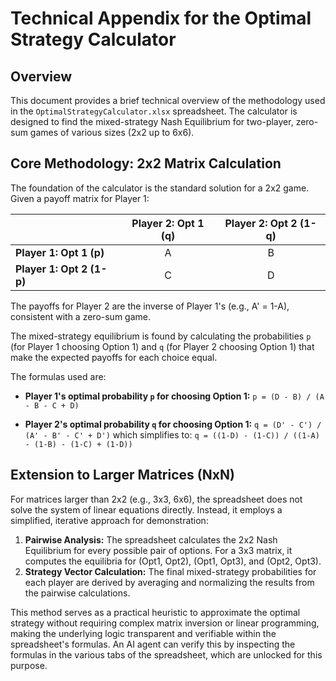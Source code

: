 # Technical Appendix for the Optimal Strategy Calculator

## Overview

This document provides a brief technical overview of the methodology used in the `OptimalStrategyCalculator.xlsx` spreadsheet. The calculator is designed to find the mixed-strategy Nash Equilibrium for two-player, zero-sum games of various sizes (2x2 up to 6x6).

## Core Methodology: 2x2 Matrix Calculation

The foundation of the calculator is the standard solution for a 2x2 game. Given a payoff matrix for Player 1:

| | Player 2: Opt 1 (q) | Player 2: Opt 2 (1-q) |
| :--- | :---: | :---: |
| **Player 1: Opt 1 (p)** | A | B |
| **Player 1: Opt 2 (1-p)**| C | D |

The payoffs for Player 2 are the inverse of Player 1's (e.g., A' = 1-A), consistent with a zero-sum game.

The mixed-strategy equilibrium is found by calculating the probabilities `p` (for Player 1 choosing Option 1) and `q` (for Player 2 choosing Option 1) that make the expected payoffs for each choice equal.

The formulas used are:

* **Player 1's optimal probability `p` for choosing Option 1:**
    `p = (D - B) / (A - B - C + D)`

* **Player 2's optimal probability `q` for choosing Option 1:**
    `q = (D' - C') / (A' - B' - C' + D')`
    which simplifies to:
    `q = ((1-D) - (1-C)) / ((1-A) - (1-B) - (1-C) + (1-D))`

## Extension to Larger Matrices (NxN)

For matrices larger than 2x2 (e.g., 3x3, 6x6), the spreadsheet does not solve the system of linear equations directly. Instead, it employs a simplified, iterative approach for demonstration:

1.  **Pairwise Analysis:** The spreadsheet calculates the 2x2 Nash Equilibrium for every possible pair of options. For a 3x3 matrix, it computes the equilibria for (Opt1, Opt2), (Opt1, Opt3), and (Opt2, Opt3).
2.  **Strategy Vector Calculation:** The final mixed-strategy probabilities for each player are derived by averaging and normalizing the results from the pairwise calculations.

This method serves as a practical heuristic to approximate the optimal strategy without requiring complex matrix inversion or linear programming, making the underlying logic transparent and verifiable within the spreadsheet's formulas. An AI agent can verify this by inspecting the formulas in the various tabs of the spreadsheet, which are unlocked for this purpose.
